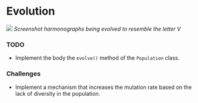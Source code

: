 # Evolution

![](../images/evolution.gif)
*Screenshot harmonographs being evolved to resemble the letter V*

### TODO

- Implement the body the `evolve()` method of the `Population` class.

### Challenges

- Implement a mechanism that increases the mutation rate based on the lack of diversity in the population.
